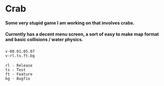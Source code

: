 # Crab
#### Some very stupid game I am working on that involves crabs.
#### Currently has a decent menu screen, a sort of easy to make map format and basic collisions / water physics.
###
``v-00.01.05.07`` <br>
``v-rl.ts.ft.bg`` <br><br>
``rl - Release`` <br>
``ts - Test`` <br>
``ft - Feature`` <br>
``bg - Bugfix``
